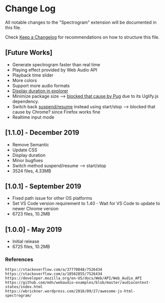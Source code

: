 # Change Log
All notable changes to the "Spectrogram" extension will be documented in this file.

Check [Keep a Changelog](http://keepachangelog.com/) for recommendations on how to structure this file.

## [Future Works]
- Generate spectrogram faster than real time
- Playing effect provided by Web Audio API
- Playback time slider
- More colors
- Support more audio formats
- [Display duration in explorer](https://code.visualstudio.com/api/extension-guides/tree-view#view-actions)
- Minimize package size --> [blocked that cause by Pug](https://github.com/pugjs/pug/issues/2889#issuecomment-456477196) due to its Uglify.js dependency.
- Switch back [suspend/resume](https://developer.mozilla.org/en-US/docs/Web/API/AudioContext/AudioContext) instead using start/stop --> blocked that cause by Chrome? since Firefox works fine
- Realtime input mode

## [1.1.0] - December 2019
- Remove Semantic
- Update CSS
- Display duration
- Minor bugfixes
- Switch method suspend/resume --> start/stop
- 3524 files, 4.33MB

## [1.0.1] - September 2019
- Fixed path issue for other OS platforms
- Set VS Code version requirement to 1.40 - Wait for VS Code to update to newer Chrome version
- 6723 files, 10.2MB

## [1.0.0] - May 2019
- Initial release
- 6725 files, 10.2MB

### References
```
https://stackoverflow.com/a/37770048/7526434
https://stackoverflow.com/a/18562855/7526434
https://developer.mozilla.org/en-US/docs/Web/API/Web_Audio_API
https://github.com/mdn/webaudio-examples/blob/master/audiocontext-states/index.html
https://wbrickner.wordpress.com/2016/09/27/awesome-js-html-spectrogram/
```
